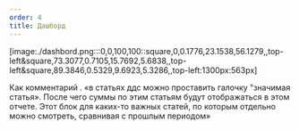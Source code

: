 ```yaml
---
order: 4
title: Дашборд
---
```


[image:./dashbord.png:::0,0,100,100::square,0,0.1776,23.1538,56.1279,,top-left&square,73.3077,0.7105,15.7692,5.6838,,top-left&square,89.3846,0.5329,9.6923,5.3286,,top-left:1300px:563px]

Как комментарий . «в статьях ддс можно проставить галочку "значимая статья». После чего суммы по этим статьям будут отображаться в этом отчете. Этот блок для каких-то важных статей, по которым отдельно можно смотреть, сравнивая с прошлым периодом»